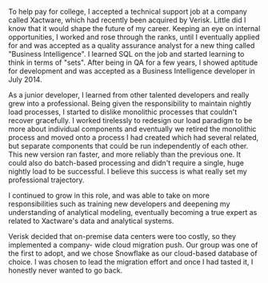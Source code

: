 To help pay for college, I accepted a technical support job at a company called Xactware, 
which had recently been acquired by Verisk. Little did I know that it would shape the 
future of my career. Keeping an eye on internal opportunities, I worked and rose through 
the ranks, until I eventually applied for and was accepted as a quality assurance 
analyst for a new thing called "Business Intelligence". I learned SQL on the job and 
started learning to think in terms of "sets". After being in QA for a few years, I showed 
aptitude for development and was accepted as a Business Intelligence developer in July 2014.

As a junior developer, I learned from other talented developers and really grew into a 
professional. Being given the responsibility to maintain nightly load processes, I started to 
dislike monolithic processes that couldn't recover gracefully. I worked tirelessly to redesign 
our load paradigm to be more about individual components and eventually we retired the 
monolithic process and moved onto a process I had created which had several related, but 
separate components that could be run independently of each other. This new version ran 
faster, and more reliably than the previous one. It could also do batch-based processing and 
didn't require a single, huge nightly load to be successful. I believe this success is what 
really set my professional trajectory. 

I continued to grow in this role, and was able to take on more responsibilities such as 
training new developers and deepening my understanding of analytical modeling, eventually 
becoming a true expert as related to Xactware's data and analytical systems. 

Verisk decided that on-premise data centers were too costly, so they implemented a company-
wide cloud migration push. Our group was one of the first to adopt, and we chose Snowflake 
as our cloud-based database of choice. I was chosen to lead the migration effort and once I 
had tasted it, I honestly never wanted to go back.
